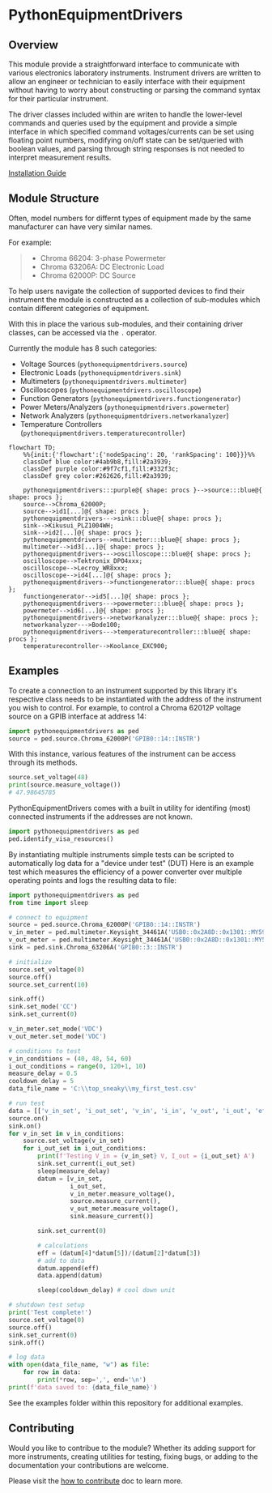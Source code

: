 # PythonEquipmentDrivers

## Overview

This module provide a straightforward interface to communicate with various electronics laboratory instruments. Instrument drivers are written to allow an engineer or technician to easily interface with their equipment without having to worry about constructing or parsing the command syntax for their particular instrument.

The driver classes included within are writen to handle the lower-level commands and queries used by the equipment and provide a simple interface in which specified command voltages/currents can be set using floating point numbers, modifying on/off state can be set/queried with boolean values, and parsing through string responses is not needed to interpret measurement results.

[Installation Guide](installation.md)

## Module Structure

Often, model numbers for differnt types of equipment made by the same manufacturer can have very similar names.

For example:
 
> - Chroma 66204: 3-phase Powermeter
> - Chroma 63206A: DC Electronic Load
> - Chroma 62000P: DC Source

To help users navigate the collection of supported devices to find their instrument the module is constructed as a collection of sub-modules which contain different categories of equipment.

With this in place the various sub-modules, and their containing driver classes, can be accessed via the `.` operator.

Currently the module has 8 such categories:

* Voltage Sources (`pythonequipmentdrivers.source`)
* Electronic Loads (`pythonequipmentdrivers.sink`)
* Multimeters (`pythonequipmentdrivers.multimeter`)
* Oscilloscopes (`pythonequipmentdrivers.oscilloscope`)
* Function Generators (`pythonequipmentdrivers.functiongenerator`)
* Power Meters/Analyzers (`pythonequipmentdrivers.powermeter`)
* Network Analyzers (`pythonequipmentdrivers.networkanalyzer`)
* Temperature Controllers (`pythonequipmentdrivers.temperaturecontroller`)

```mermaid
flowchart TD;
    %%{init:{'flowchart':{'nodeSpacing': 20, 'rankSpacing': 100}}}%%
    classDef blue color:#4ab9b8,fill:#2a3939;
    classDef purple color:#9f7cf1,fill:#332f3c;
    classDef grey color:#262626,fill:#2a3939;

    pythonequipmentdrivers:::purple@{ shape: procs }-->source:::blue@{ shape: procs };
    source-->Chroma_62000P;
    source-->id1[...]@{ shape: procs };
    pythonequipmentdrivers--->sink:::blue@{ shape: procs };
    sink-->Kikusui_PLZ1004WH;
    sink-->id2[...]@{ shape: procs };
    pythonequipmentdrivers-->multimeter:::blue@{ shape: procs };
    multimeter-->id3[...]@{ shape: procs };
    pythonequipmentdrivers--->oscilloscope:::blue@{ shape: procs };
    oscilloscope-->Tektronix_DPO4xxx;
    oscilloscope-->Lecroy_WR8xxx;
    oscilloscope-->id4[...]@{ shape: procs };
    pythonequipmentdrivers-->functiongenerator:::blue@{ shape: procs };
    functiongenerator-->id5[...]@{ shape: procs };
    pythonequipmentdrivers--->powermeter:::blue@{ shape: procs };
    powermeter-->id6[...]@{ shape: procs };
    pythonequipmentdrivers-->networkanalyzer:::blue@{ shape: procs };
    networkanalyzer--->Bode100;
    pythonequipmentdrivers--->temperaturecontroller:::blue@{ shape: procs };
    temperaturecontroller-->Koolance_EXC900;
```

## Examples
To create a connection to an instrument supported by this library it's respective class needs to be instantiated with the address of the instrument you wish to control.
For example, to control a Chroma 62012P voltage source on a GPIB interface at address 14:
```python
import pythonequipmentdrivers as ped
source = ped.source.Chroma_62000P('GPIB0::14::INSTR')
```
With this instance, various features of the instrument can be access through its methods.
```python
source.set_voltage(48)
print(source.measure_voltage())
# 47.98645785
```
PythonEquipmentDrivers comes with a built in utility for identifing (most) connected instruments if the addresses are not known.
```python
import pythonequipmentdrivers as ped
ped.identify_visa_resources()
```
By instantiating multiple instruments simple tests can be scripted to automatically log data for a "device under test" (DUT)
Here is an example test which measures the efficiency of a power converter over multiple operating points and logs the resulting data to file:
```python
import pythonequipmentdrivers as ped
from time import sleep

# connect to equipment
source = ped.source.Chroma_62000P('GPIB0::14::INSTR')
v_in_meter = ped.multimeter.Keysight_34461A('USB0::0x2A8D::0x1301::MY59026778::INSTR')
v_out_meter = ped.multimeter.Keysight_34461A('USB0::0x2A8D::0x1301::MY59026586::INSTR')
sink = ped.sink.Chroma_63206A('GPIB0::3::INSTR')

# initialize
source.set_voltage(0)
source.off()
source.set_current(10)

sink.off()
sink.set_mode('CC')
sink.set_current(0)

v_in_meter.set_mode('VDC')
v_out_meter.set_mode('VDC')

# conditions to test
v_in_conditions = (40, 48, 54, 60)
i_out_conditions = range(0, 120+1, 10)
measure_delay = 0.5
cooldown_delay = 5
data_file_name = 'C:\\top_sneaky\\my_first_test.csv'

# run test
data = [['v_in_set', 'i_out_set', 'v_in', 'i_in', 'v_out', 'i_out', 'efficiency']]
source.on()
sink.on()
for v_in_set in v_in_conditions:
    source.set_voltage(v_in_set)
    for i_out_set in i_out_conditions:
        print(f'Testing V_in = {v_in_set} V, I_out = {i_out_set} A')
        sink.set_current(i_out_set)
        sleep(measure_delay)
        datum = [v_in_set,
                 i_out_set,
                 v_in_meter.measure_voltage(),
                 source.measure_current(),
                 v_out_meter.measure_voltage(),
                 sink.measure_current()]

        sink.set_current(0)

        # calculations
        eff = (datum[4]*datum[5])/(datum[2]*datum[3])
        # add to data
        datum.append(eff)
        data.append(datum)

        sleep(cooldown_delay) # cool down unit

# shutdown test setup
print('Test complete!')
source.set_voltage(0)
source.off()
sink.set_current(0)
sink.off()

# log data
with open(data_file_name, "w") as file:
    for row in data:
        print(*row, sep=',', end='\n')
print(f'data saved to: {data_file_name}')
```

See the examples folder within this repository for additional examples.

## Contributing
Would you like to contribue to the module? Whether its adding support for more instruments, creating utilities for testing, fixing bugs, or adding to the documentation your contributions are welcome.

Please visit the [how to contribute](.\how_to_contribute.md) doc to learn more.


